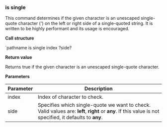 ### is single

This command determines if the given character is an unescaped single-quote
character (') on the left or right side of a single-quoted string.  It is
written to be highly performant and its usage is encouraged.

**Call structure**

`pathname is single index ?side?

**Return value**

Returns true if the given character is an unescaped single-quote character.

**Parameters**

| Parameter | Description |
| - | - |
| index | Index of character to check. |
| side | Specifies which single-quote we want to check.  Valid values are:  **left**, **right** or **any**.  If this value is not specified, it defaults to **any**. |
